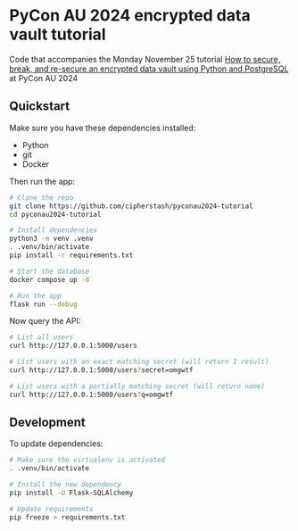 # PyCon AU 2024 encrypted data vault tutorial

Code that accompanies the Monday November 25 tutorial [How to secure, break, and re-secure an encrypted data vault using Python and PostgreSQL](https://2024.pycon.org.au/program/HBB3ST/) at PyCon AU 2024

## Quickstart

Make sure you have these dependencies installed:

- Python
- git
- Docker

Then run the app:

```bash
# Clone the repo
git clone https://github.com/cipherstash/pyconau2024-tutorial
cd pyconau2024-tutorial

# Install dependencies
python3 -m venv .venv
. .venv/bin/activate
pip install -r requirements.txt

# Start the database
docker compose up -d

# Run the app
flask run --debug
```

Now query the API:

```bash
# List all users
curl http://127.0.0.1:5000/users

# List users with an exact matching secret (will return 1 result)
curl http://127.0.0.1:5000/users?secret=omgwtf

# List users with a partially matching secret (will return none)
curl http://127.0.0.1:5000/users?q=omgwtf
```

## Development

To update dependencies:

```bash
# Make sure the virtualenv is activated
. .venv/bin/activate

# Install the new dependency
pip install -U Flask-SQLAlchemy

# Update requirements
pip freeze > requirements.txt
```
